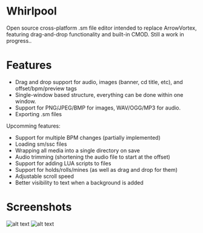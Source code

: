 # Whirlpool
Open source cross-platform .sm file editor intended to replace ArrowVortex, featuring drag-and-drop functionality and built-in CMOD. Still a work in progress..

# Features
* Drag and drop support for audio, images (banner, cd title, etc), and offset/bpm/preview tags<br>
* Single-window based structure, everything can be done within one window.<br>
* Support for PNG/JPEG/BMP for images, WAV/OGG/MP3 for audio.<br>
* Exporting .sm files<br>

Upcomming features:<br>
* Support for multiple BPM changes (partially implemented)<br>
* Loading sm/ssc files<br>
* Wrapping all media into a single directory on save<br>
* Audio trimming (shortening the audio file to start at the offset)<br>
* Support for adding LUA scripts to files<br>
* Support for holds/rolls/mines (as well as drag and drop for them)<br>
* Adjustable scroll speed<br>
* Better visibility to text when a background is added

# Screenshots

![alt text](https://github.com/jheller9/Whirlpool/blob/master/whirlpool1.png?raw=true)
![alt text](https://github.com/jheller9/Whirlpool/blob/master/whirlpool2.png?raw=true)
